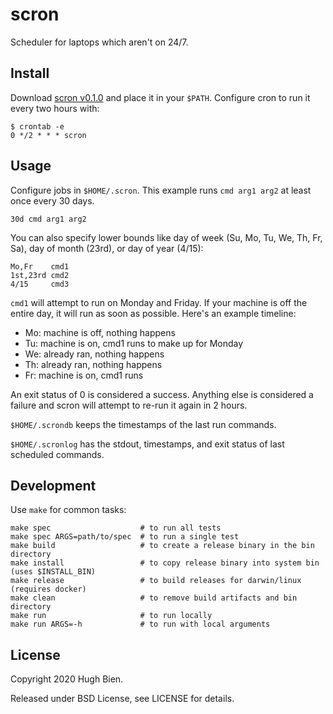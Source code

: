# scron

Scheduler for laptops which aren't on 24/7.

## Install

Download [scron v0.1.0](https://github.com/hughbien/scron/releases/tag/v0.1.0)
and place it in your `$PATH`. Configure cron to run it every two hours with:

```
$ crontab -e
0 */2 * * * scron
```

## Usage

Configure jobs in `$HOME/.scron`. This example runs `cmd arg1 arg2` at least once every 30 days.

```
30d cmd arg1 arg2
```

You can also specify lower bounds like day of week (Su, Mo, Tu, We, Th, Fr, Sa), day of month
(23rd), or day of year (4/15):

```
Mo,Fr    cmd1
1st,23rd cmd2
4/15     cmd3
```

`cmd1` will attempt to run on Monday and Friday. If your machine is off the entire day, it will run
as soon as possible. Here's an example timeline:

* Mo: machine is off, nothing happens
* Tu: machine is on, cmd1 runs to make up for Monday
* We: already ran, nothing happens
* Th: already ran, nothing happens
* Fr: machine is on, cmd1 runs

An exit status of 0 is considered a success. Anything else is considered a failure and scron will
attempt to re-run it again in 2 hours.

`$HOME/.scrondb` keeps the timestamps of the last run commands.

`$HOME/.scronlog` has the stdout, timestamps, and exit status of last scheduled commands.

## Development

Use `make` for common tasks:

```
make spec                    # to run all tests
make spec ARGS=path/to/spec  # to run a single test
make build                   # to create a release binary in the bin directory
make install                 # to copy release binary into system bin (uses $INSTALL_BIN)
make release                 # to build releases for darwin/linux (requires docker)
make clean                   # to remove build artifacts and bin directory
make run                     # to run locally
make run ARGS=-h             # to run with local arguments
```

## License

Copyright 2020 Hugh Bien.

Released under BSD License, see LICENSE for details.
